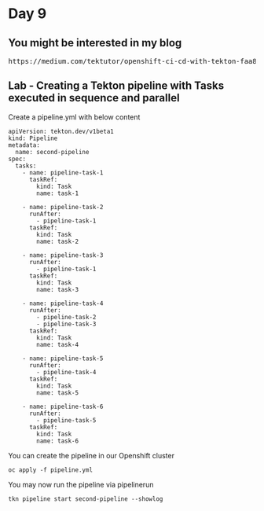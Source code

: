 # Day 9

## You might be interested in my blog
<pre>
https://medium.com/tektutor/openshift-ci-cd-with-tekton-faa88ba45656
</pre>


## Lab - Creating a Tekton pipeline with Tasks executed in sequence and parallel


Create a pipeline.yml with below content
```
apiVersion: tekton.dev/v1beta1
kind: Pipeline
metadata:
  name: second-pipeline
spec:
  tasks:
    - name: pipeline-task-1
      taskRef:
        kind: Task
        name: task-1
        
    - name: pipeline-task-2
      runAfter:
        - pipeline-task-1
      taskRef:
        kind: Task
        name: task-2
        
    - name: pipeline-task-3
      runAfter:
        - pipeline-task-1
      taskRef:
        kind: Task
        name: task-3
        
    - name: pipeline-task-4
      runAfter:
        - pipeline-task-2
        - pipeline-task-3
      taskRef:
        kind: Task
        name: task-4
        
    - name: pipeline-task-5
      runAfter:
        - pipeline-task-4
      taskRef:
        kind: Task
        name: task-5
        
    - name: pipeline-task-6
      runAfter:
        - pipeline-task-5
      taskRef:
        kind: Task
        name: task-6
```

You can create the pipeline in our Openshift cluster
```
oc apply -f pipeline.yml
```

You may now run the pipeline via pipelinerun
```
tkn pipeline start second-pipeline --showlog
```
